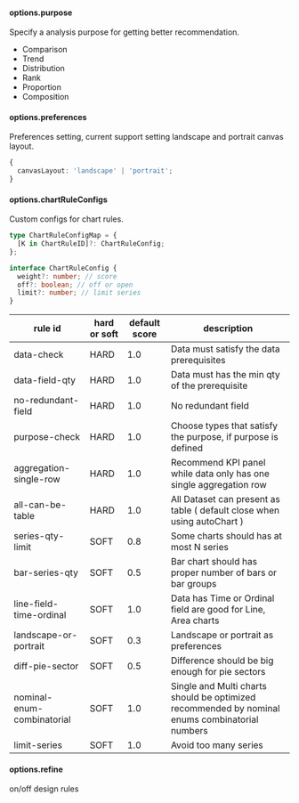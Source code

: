 #### options.purpose

Specify a analysis purpose for getting better recommendation.

- Comparison
- Trend
- Distribution
- Rank
- Proportion
- Composition

#### options.preferences

Preferences setting, current support setting landscape and portrait canvas layout.

```ts
{
  canvasLayout: 'landscape' | 'portrait';
}
```

#### options.chartRuleConfigs

Custom configs for chart rules.

```ts
type ChartRuleConfigMap = {
  [K in ChartRuleID]?: ChartRuleConfig;
};

interface ChartRuleConfig {
  weight?: number; // score
  off?: boolean; // off or open
  limit?: number; // limit series
}
```

| rule id                    | hard or soft | default score | description                                                                                    |
| -------------------------- | ------------ | ------------- | ---------------------------------------------------------------------------------------------- |
| data-check                 | HARD         | 1.0           | Data must satisfy the data prerequisites                                                       |
| data-field-qty             | HARD         | 1.0           | Data must has the min qty of the prerequisite                                                  |
| no-redundant-field         | HARD         | 1.0           | No redundant field                                                                             |
| purpose-check              | HARD         | 1.0           | Choose types that satisfy the purpose, if purpose is defined                                   |
| aggregation-single-row     | HARD         | 1.0           | Recommend KPI panel while data only has one single aggregation row                             |
| all-can-be-table     | HARD         | 1.0           | All Dataset can present as table ( default close when using autoChart )                        |
| series-qty-limit           | SOFT         | 0.8           | Some charts should has at most N series                                                        |
| bar-series-qty             | SOFT         | 0.5           | Bar chart should has proper number of bars or bar groups                                       |
| line-field-time-ordinal    | SOFT         | 1.0           | Data has Time or Ordinal field are good for Line, Area charts                                  |
| landscape-or-portrait      | SOFT         | 0.3           | Landscape or portrait as preferences                                                           |
| diff-pie-sector            | SOFT         | 0.5           | Difference should be big enough for pie sectors                                                |
| nominal-enum-combinatorial | SOFT         | 1.0           | Single and Multi charts should be optimized recommended by nominal enums combinatorial numbers |
| limit-series               | SOFT         | 1.0           | Avoid too many series                                                                          |

#### options.refine

on/off design rules
